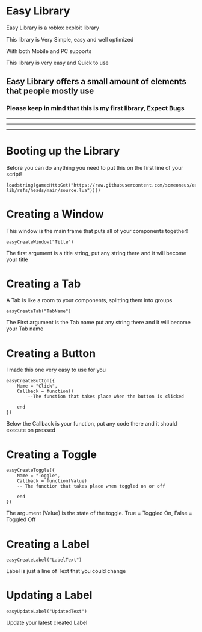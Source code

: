 # Easy Library
Easy Library is a roblox exploit library

This library is Very Simple, easy and well optimized

With both Mobile and PC supports

This library is very easy and Quick to use

Easy Library offers a small amount of elements that people mostly use
---
### Please keep in mind that this is my first library, Expect Bugs 
---
---
---
# Booting up the Library
Before you can do anything you need to put this on the first line of your script!

```
loadstring(game:HttpGet("https://raw.githubusercontent.com/someoneus/easy-lib/refs/heads/main/source.lua"))()
```

# Creating a Window
This window is the main frame that puts all of your components together!

```
easyCreateWindow("Title")
```

The first argument is a title string, put any string there and it will become your title


# Creating a Tab
A Tab is like a room to your components, splitting them into groups

```
easyCreateTab("TabName")
```

The First argument is the Tab name put any string there and it will become your Tab name

# Creating a Button
I made this one very easy to use for you

```
easyCreateButton({
    Name = "Click",
    Callback = function()
        --The function that takes place when the button is clicked

    end
})
```

Below the Callback is your function, put any code there and it should execute on pressed

# Creating a Toggle

```
easyCreateToggle({
    Name = "Toggle",
    Callback = function(Value)
    -- The function that takes place when toggled on or off

    end
})
```

The argument (Value) is the state of the toggle. True = Toggled On, False = Toggled Off

# Creating a Label

```
easyCreateLabel("LabelText")
```

Label is just a line of Text that you could change

# Updating a Label

```
easyUpdateLabel("UpdatedText")
```

Update your latest created Label
